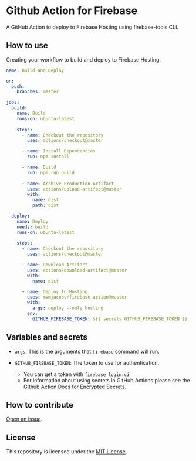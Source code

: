 # Github Action for Firebase
A GitHub Action to deploy to Firebase Hosting using firebase-tools CLI.

## How to use
Creating your workflow to build and deploy to Firebase Hosting.

```yaml
name: Build and Deploy

on:
  push:
    branches: master

jobs:
  build:
    name: Build
    runs-on: ubuntu-latest
    
    steps:
      - name: Checkout the repository
        uses: actions/checkout@master

      - name: Install Dependencies
        run: npm install

      - name: Build
        run: npm run build
      
      - name: Archive Production Artifact
        uses: actions/upload-artifact@master
        with:
          name: dist
          path: dist

  deploy:
    name: Deploy
    needs: build
    runs-on: ubuntu-latest
    
    steps:
      - name: Checkout the repository
        uses: actions/checkout@master

      - name: Download Artifact
        uses: actions/download-artifact@master
        with:
          name: dist

      - name: Deploy to Hosting
        uses: mvmjacobs/firebase-action@master
        with:
          args: deploy --only hosting
        env:
          GITHUB_FIREBASE_TOKEN: ${{ secrets.GITHUB_FIREBASE_TOKEN }}
```

## Variables and secrets
* `args`: This is the arguments that `firebase` command will run.

* `GITHUB_FIREBASE_TOKEN`: The token to use for authentication.
  - You can get a token with `firebase login:ci`
  - For information about using secrets in GitHub Actions please see the [Github Action Docs for Encrypted Secrets.](https://help.github.com/en/actions/automating-your-workflow-with-github-actions/creating-and-using-encrypted-secrets)

## How to contribute
[Open an issue](https://github.com/mvmjacobs/firebase-gh-action/issues).

## License
This repository is licensed under the [MIT License](https://github.com/mvmjacobs/firebase-gh-action/blob/master/LICENSE.md).
